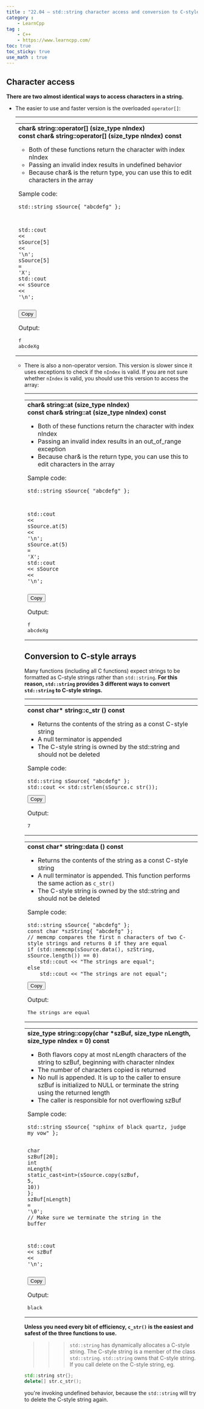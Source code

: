 ```yaml
---
title : "22.04 — std::string character access and conversion to C-style arrays"
category :
    - LearnCpp
tag : 
    - C++
    - https://www.learncpp.com/
toc: true  
toc_sticky: true 
use_math : true
---
```



## Character access

**There are two almost identical ways to access characters in a string.** 

- The easier to use and faster version is the overloaded `operator[]`:

    ***

    <div class="cpp-table-wrapper"><p></p><table class="cpp-table"><tbody><tr><td><b>char&amp; string::operator[] (size_type nIndex)</b><br><b>const char&amp; string::operator[] (size_type nIndex) const</b><ul><li>Both of these functions return the character with index nIndex</li><li>Passing an invalid index results in undefined behavior</li><li>Because char&amp; is the return type, you can use this to edit characters in the array</li></ul><p>Sample code:</p><div class="code-toolbar"><pre class="line-numbers language-cpp" tabindex="0"><code class="match-braces language-cpp">std<span class="token double-colon punctuation">::</span>string sSource<span class="token punctuation brace-curly brace-open brace-level-1" id="pair-79-close">{</span> <span class="token string">"abcdefg"</span> <span class="token punctuation brace-curly brace-close brace-level-1" id="pair-79-open">}</span><span class="token punctuation">;</span>
std<span class="token double-colon punctuation">::</span>cout <span class="token operator">&lt;&lt;</span> sSource<span class="token punctuation brace-square brace-open brace-level-1" id="pair-77-close">[</span><span class="token number">5</span><span class="token punctuation brace-square brace-close brace-level-1" id="pair-77-open">]</span> <span class="token operator">&lt;&lt;</span> <span class="token string">'\n'</span><span class="token punctuation">;</span>
sSource<span class="token punctuation brace-square brace-open brace-level-1" id="pair-78-close">[</span><span class="token number">5</span><span class="token punctuation brace-square brace-close brace-level-1" id="pair-78-open">]</span> <span class="token operator">=</span> <span class="token string">'X'</span><span class="token punctuation">;</span>
std<span class="token double-colon punctuation">::</span>cout <span class="token operator">&lt;&lt;</span> sSource <span class="token operator">&lt;&lt;</span> <span class="token string">'\n'</span><span class="token punctuation">;</span><span aria-hidden="true" class="line-numbers-rows"><span style="height: 15.9936px;"></span><span style="height: 15.9936px;"></span><span style="height: 15.9936px;"></span><span style="height: 15.9936px;"></span></span><span class="line-numbers-sizer" style="display: none;"></span></code></pre><div class="toolbar"><div class="toolbar-item"><button class="copy-to-clipboard-button" type="button" data-copy-state="copy"><span>Copy</span></button></div></div></div><p>Output:</p><pre>f
abcdeXg
    </pre></td></tr></tbody></table></div>

- There is also a non-operator version. This version is slower since it uses exceptions to check if the `nIndex` is valid. If you are not sure whether `nIndex` is valid, you should use this version to access the array:

    ***

    <div class="cpp-table-wrapper"><p></p><table class="cpp-table"><tbody><tr><td><b>char&amp; string::at (size_type nIndex)</b><br><b>const char&amp; string::at (size_type nIndex) const</b><ul><li>Both of these functions return the character with index nIndex</li><li>Passing an invalid index results in an out_of_range exception</li><li>Because char&amp; is the return type, you can use this to edit characters in the array</li></ul><p>Sample code:</p><div class="code-toolbar"><pre class="line-numbers language-cpp" tabindex="0"><code class="match-braces language-cpp">std<span class="token double-colon punctuation">::</span>string sSource<span class="token punctuation brace-curly brace-open brace-level-1" id="pair-82-close">{</span> <span class="token string">"abcdefg"</span> <span class="token punctuation brace-curly brace-close brace-level-1" id="pair-82-open">}</span><span class="token punctuation">;</span>
std<span class="token double-colon punctuation">::</span>cout <span class="token operator">&lt;&lt;</span> sSource<span class="token punctuation">.</span><span class="token function">at</span><span class="token punctuation brace-round brace-open brace-level-1" id="pair-80-close">(</span><span class="token number">5</span><span class="token punctuation brace-round brace-close brace-level-1" id="pair-80-open">)</span> <span class="token operator">&lt;&lt;</span> <span class="token string">'\n'</span><span class="token punctuation">;</span>
sSource<span class="token punctuation">.</span><span class="token function">at</span><span class="token punctuation brace-round brace-open brace-level-1" id="pair-81-close">(</span><span class="token number">5</span><span class="token punctuation brace-round brace-close brace-level-1" id="pair-81-open">)</span> <span class="token operator">=</span> <span class="token string">'X'</span><span class="token punctuation">;</span>
std<span class="token double-colon punctuation">::</span>cout <span class="token operator">&lt;&lt;</span> sSource <span class="token operator">&lt;&lt;</span> <span class="token string">'\n'</span><span class="token punctuation">;</span><span aria-hidden="true" class="line-numbers-rows"><span style="height: 15.9918px;"></span><span style="height: 15.9918px;"></span><span style="height: 15.9918px;"></span><span style="height: 15.9918px;"></span></span><span class="line-numbers-sizer" style="display: none;"></span></code></pre><div class="toolbar"><div class="toolbar-item"><button class="copy-to-clipboard-button" type="button" data-copy-state="copy"><span>Copy</span></button></div></div></div><p>Output:</p><pre>f
abcdeXg
    </pre></td></tr></tbody></table></div>


## Conversion to C-style arrays

Many functions (including all C functions) expect strings to be formatted as C-style strings rather than `std::string`. **For this reason, `std::string` provides 3 different ways to convert `std::string` to C-style strings.**

***

<div class="cpp-table-wrapper"><p></p><table class="cpp-table"><tbody><tr><td><b>const char* string::c_str () const</b><ul><li>Returns the contents of the string as a const C-style string</li><li>A null terminator is appended</li><li>The C-style string is owned by the std::string and should not be deleted</li></ul><p>Sample code:</p><div class="code-toolbar"><pre class="line-numbers language-cpp" tabindex="0"><code class="match-braces language-cpp">std<span class="token double-colon punctuation">::</span>string sSource<span class="token punctuation brace-curly brace-open brace-level-1" id="pair-85-close">{</span> <span class="token string">"abcdefg"</span> <span class="token punctuation brace-curly brace-close brace-level-1" id="pair-85-open">}</span><span class="token punctuation">;</span>
std<span class="token double-colon punctuation">::</span>cout <span class="token operator">&lt;&lt;</span> std<span class="token double-colon punctuation">::</span><span class="token function">strlen</span><span class="token punctuation brace-round brace-open brace-level-1" id="pair-84-close">(</span>sSource<span class="token punctuation">.</span><span class="token function">c_str</span><span class="token punctuation brace-round brace-open brace-level-2" id="pair-83-close">(</span><span class="token punctuation brace-round brace-close brace-level-2" id="pair-83-open">)</span><span class="token punctuation brace-round brace-close brace-level-1" id="pair-84-open">)</span><span class="token punctuation">;</span><span aria-hidden="true" class="line-numbers-rows"><span style="height: 15.9936px;"></span><span style="height: 15.9936px;"></span></span><span class="line-numbers-sizer" style="display: none;"></span></code></pre><div class="toolbar"><div class="toolbar-item"><button class="copy-to-clipboard-button" type="button" data-copy-state="copy"><span>Copy</span></button></div></div></div><p>Output:</p><pre>7
</pre></td></tr></tbody></table></div>

<div class="cpp-table-wrapper"><p></p><table class="cpp-table"><tbody><tr><td><b>const char* string::data () const</b><ul><li>Returns the contents of the string as a const C-style string</li><li>A null terminator is appended. This function performs the same action as <code>c_str()</code></li><li>The C-style string is owned by the std::string and should not be deleted</li></ul><p>Sample code:</p><div class="code-toolbar"><pre class="line-numbers language-cpp" tabindex="0"><code class="match-braces language-cpp">std<span class="token double-colon punctuation">::</span>string sSource<span class="token punctuation brace-curly brace-open brace-level-1" id="pair-90-close">{</span> <span class="token string">"abcdefg"</span> <span class="token punctuation brace-curly brace-close brace-level-1" id="pair-90-open">}</span><span class="token punctuation">;</span>
<span class="token keyword keyword-const">const</span> <span class="token keyword keyword-char">char</span> <span class="token operator">*</span>szString<span class="token punctuation brace-curly brace-open brace-level-1" id="pair-91-close">{</span> <span class="token string">"abcdefg"</span> <span class="token punctuation brace-curly brace-close brace-level-1" id="pair-91-open">}</span><span class="token punctuation">;</span>
<span class="token comment">// memcmp compares the first n characters of two C-style strings and returns 0 if they are equal</span>
<span class="token keyword keyword-if">if</span> <span class="token punctuation brace-round brace-open brace-level-1" id="pair-89-close">(</span>std<span class="token double-colon punctuation">::</span><span class="token function">memcmp</span><span class="token punctuation brace-round brace-open brace-level-2" id="pair-88-close">(</span>sSource<span class="token punctuation">.</span><span class="token function">data</span><span class="token punctuation brace-round brace-open brace-level-3" id="pair-86-close">(</span><span class="token punctuation brace-round brace-close brace-level-3" id="pair-86-open">)</span><span class="token punctuation">,</span> szString<span class="token punctuation">,</span> sSource<span class="token punctuation">.</span><span class="token function">length</span><span class="token punctuation brace-round brace-open brace-level-3" id="pair-87-close">(</span><span class="token punctuation brace-round brace-close brace-level-3" id="pair-87-open">)</span><span class="token punctuation brace-round brace-close brace-level-2" id="pair-88-open">)</span> <span class="token operator">==</span> <span class="token number">0</span><span class="token punctuation brace-round brace-close brace-level-1" id="pair-89-open">)</span>
    std<span class="token double-colon punctuation">::</span>cout <span class="token operator">&lt;&lt;</span> <span class="token string">"The strings are equal"</span><span class="token punctuation">;</span>
<span class="token keyword keyword-else">else</span>
    std<span class="token double-colon punctuation">::</span>cout <span class="token operator">&lt;&lt;</span> <span class="token string">"The strings are not equal"</span><span class="token punctuation">;</span><span aria-hidden="true" class="line-numbers-rows"><span style="height: 15.9936px;"></span><span style="height: 15.9936px;"></span><span style="height: 31.9872px;"></span><span style="height: 15.9936px;"></span><span style="height: 15.9936px;"></span><span style="height: 15.9936px;"></span><span style="height: 15.9936px;"></span></span><span class="line-numbers-sizer" style="display: none;"></span></code></pre><div class="toolbar"><div class="toolbar-item"><button class="copy-to-clipboard-button" type="button" data-copy-state="copy"><span>Copy</span></button></div></div></div><p>Output:</p><pre>The strings are equal
</pre></td></tr></tbody></table></div>

<div class="cpp-table-wrapper"><p></p><table class="cpp-table"><tbody><tr><td><b>size_type string::copy(char *szBuf, size_type nLength, size_type nIndex = 0) const</b><ul><li>Both flavors copy at most nLength characters of the string to szBuf, beginning with character nIndex</li><li>The number of characters copied is returned</li><li>No null is appended. It is up to the caller to ensure szBuf is initialized to NULL or terminate the string using the returned length</li><li>The caller is responsible for not overflowing szBuf</li></ul><p>Sample code:</p><div class="code-toolbar"><pre class="line-numbers language-cpp" tabindex="0"><code class="match-braces language-cpp">std<span class="token double-colon punctuation">::</span>string sSource<span class="token punctuation brace-curly brace-open brace-level-1" id="pair-96-close">{</span> <span class="token string">"sphinx of black quartz, judge my vow"</span> <span class="token punctuation brace-curly brace-close brace-level-1" id="pair-96-open">}</span><span class="token punctuation">;</span>

<span class="token keyword keyword-char">char</span> szBuf<span class="token punctuation brace-square brace-open brace-level-1" id="pair-94-close">[</span><span class="token number">20</span><span class="token punctuation brace-square brace-close brace-level-1" id="pair-94-open">]</span><span class="token punctuation">;</span>
<span class="token keyword keyword-int">int</span> nLength<span class="token punctuation brace-curly brace-open brace-level-1" id="pair-97-close">{</span> <span class="token generic-function"><span class="token function">static_cast</span><span class="token generic class-name"><span class="token operator">&lt;</span><span class="token keyword keyword-int">int</span><span class="token operator">&gt;</span></span></span><span class="token punctuation brace-round brace-open brace-level-2" id="pair-93-close">(</span>sSource<span class="token punctuation">.</span><span class="token function">copy</span><span class="token punctuation brace-round brace-open brace-level-3" id="pair-92-close">(</span>szBuf<span class="token punctuation">,</span> <span class="token number">5</span><span class="token punctuation">,</span> <span class="token number">10</span><span class="token punctuation brace-round brace-close brace-level-3" id="pair-92-open">)</span><span class="token punctuation brace-round brace-close brace-level-2" id="pair-93-open">)</span> <span class="token punctuation brace-curly brace-close brace-level-1" id="pair-97-open">}</span><span class="token punctuation">;</span>
szBuf<span class="token punctuation brace-square brace-open brace-level-1" id="pair-95-close">[</span>nLength<span class="token punctuation brace-square brace-close brace-level-1" id="pair-95-open">]</span> <span class="token operator">=</span> <span class="token string">'\0'</span><span class="token punctuation">;</span>  <span class="token comment">// Make sure we terminate the string in the buffer</span>

std<span class="token double-colon punctuation">::</span>cout <span class="token operator">&lt;&lt;</span> szBuf <span class="token operator">&lt;&lt;</span> <span class="token string">'\n'</span><span class="token punctuation">;</span><span aria-hidden="true" class="line-numbers-rows"><span style="height: 15.9936px;"></span><span style="height: 15.9936px;"></span><span style="height: 15.9936px;"></span><span style="height: 15.9936px;"></span><span style="height: 15.9936px;"></span><span style="height: 15.9936px;"></span><span style="height: 15.9936px;"></span></span><span class="line-numbers-sizer" style="display: none;"></span></code></pre><div class="toolbar"><div class="toolbar-item"><button class="copy-to-clipboard-button" type="button" data-copy-state="copy"><span>Copy</span></button></div></div></div><p>Output:</p><pre>black
</pre></td></tr></tbody></table></div>

**Unless you need every bit of efficiency, `c_str()` is the easiest and safest of the three functions to use.**

>>>`std::string` has dynamically allocates a C-style string. The C-style string is a member of the class `std::string`. `std::string` owns that C-style string. If you call delete on the C-style string, eg.  
```c++
std::string str{};
delete[] str.c_str();
```  
you're invoking undefined behavior, because the `std::string` will try to delete the C-style string again.